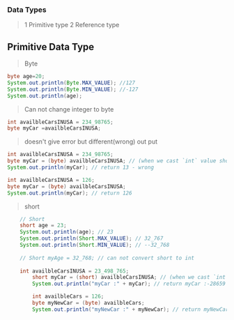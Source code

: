 ### Data Types

> 1 Primitive type
> 2 Reference type

## Primitive Data Type
> Byte
```java 
byte age=20;
System.out.println(Byte.MAX_VALUE); //127
System.out.println(Byte.MIN_VALUE); //-127
System.out.println(age);
```
> Can not change integer to byte
```java
int availbleCarsINUSA = 234_98765;
byte myCar =availbleCarsINUSA;
```

> doesn't give error but different(wrong) out put
```java
int availbleCarsINUSA = 234_98765;
byte myCar = (byte) availbleCarsINUSA; // (when we cast `int` value should be with in `long` range)
System.out.println(myCar); // return 13 - wrong
```
> 
```java
int availbleCarsINUSA = 126;
byte myCar = (byte) availbleCarsINUSA;
System.out.println(myCar); // return 126
```
> short
```java
	// Short
	short age = 23;
	System.out.println(age); // 23
	System.out.println(Short.MAX_VALUE); // 32_767
	System.out.println(Short.MIN_VALUE); // --32_768
	
	// Short myAge = 32_768; // can not convert short to int
	
	int availbleCarsINUSA = 23_498_765;
		short myCar = (short) availbleCarsINUSA; // (when we cast `int` value should be with in `short` range)
		System.out.println("myCar :" + myCar); // return myCar :-28659 - wrong

		int availbleCars = 126;
		byte myNewCar = (byte) availbleCars;
		System.out.println("myNewCar :" + myNewCar); // return myNewCar :126

```
